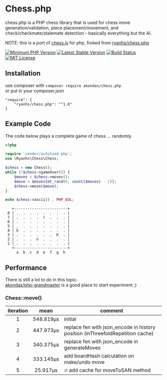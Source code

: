 # Chess.php

chess.php is a PHP chess library that is used for chess move
generation/validation, piece placement/movement, and check/checkmate/stalemate
detection - basically everything but the AI. 

NOTE: this is a port of [chess.js](https://github.com/jhlywa/chess.js) for php, froked from [ryanhs/chess.php](https://github.com/ryanhs/chess.php)

[![Minimum PHP Version](https://img.shields.io/badge/php-%3E%3D%207.2-8892BF.svg)](https://php.net/)
[![Latest Stable Version](https://poser.pugx.org/akondas/chess.php/v/stable)](https://packagist.org/akondas/ryanhs/chess.php)
[![Build Status](https://travis-ci.org/akondas/chess.php.svg?branch=master)](https://travis-ci.org/akondas/chess.php)
[![MIT License](https://poser.pugx.org/ryanhs/chess.php/license)](https://packagist.org/packages/ryanhs/chess.php)  

## Installation

use composer with `composer require akondas/chess.php`   
or put in your composer.json  
```
"require": {
	"ryanhs/chess.php": "^1.0"
}
```

## Example Code
The code below plays a complete game of chess ... randomly.

```php
<?php

require 'vendor/autoload.php';
use \Ryanhs\Chess\Chess;

$chess = new Chess();
while (!$chess->gameOver()) {
	$moves = $chess->moves();
	$move = $moves[mt_rand(0, count($moves) - 1)];
	$chess->move($move);
}

echo $chess->ascii() . PHP_EOL;
```

```
   +------------------------+
 8 | .  .  .  .  .  .  .  . |
 7 | .  .  .  .  r  .  .  . |
 6 | .  .  .  .  .  .  .  . |
 5 | .  .  .  .  .  .  .  . |
 4 | k  .  .  .  .  .  .  . |
 3 | .  .  .  .  .  .  K  . |
 2 | .  .  .  n  .  .  .  . |
 1 | .  .  .  .  .  .  .  . |
   +------------------------+
     a  b  c  d  e  f  g  h
```

## Performance

There is still a lot to do in this topic.  
[akondas/php-grandmaster](https://github.com/akondas/php-grandmaster) is a good place to start experiment ;)

### Chess::move()

| iteration | mean  | comment |
| :-------: | :---: | ------- |
| 1 | 548.819μs | initial |
| 2 | 447.973μs | replace fen with json_encode in history position (inThreefoldRepetition cache)
| 3 | 340.375μs | replace fen with json_encode in generateMoves
| 4 | 333.145μs | add boardHash calculation on make/undo move
| 5 | 25.917μs | :fire: add cache for moveToSAN method 

